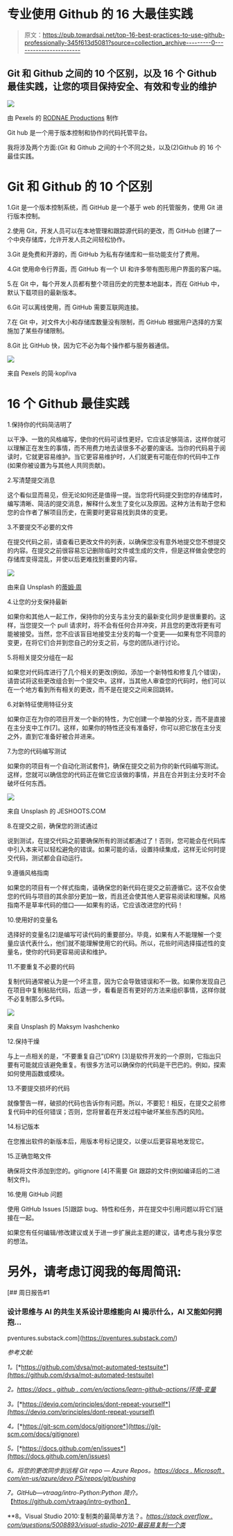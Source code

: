# 专业使用 Github 的 16 大最佳实践

> 原文：<https://pub.towardsai.net/top-16-best-practices-to-use-github-professionally-345f613d5081?source=collection_archive---------0----------------------->

## Git 和 Github 之间的 10 个区别，以及 16 个 Github 最佳实践，让您的项目保持安全、有效和专业的维护

![](img/ca67afb8b96b4bc131d86d4a31254485.png)

由 Pexels 的 [RODNAE Productions](https://www.pexels.com/@rodnae-prod/) 制作

Git hub 是一个用于版本控制和协作的代码托管平台。

我将涉及两个方面:(Git 和 Github 之间的十个不同之处，以及(2)Github 的 16 个最佳实践。

# Git 和 Github 的 10 个区别

1.Git 是一个版本控制系统，而 GitHub 是一个基于 web 的托管服务，使用 Git 进行版本控制。

2.使用 Git，开发人员可以在本地管理和跟踪源代码的更改，而 GitHub 创建了一个中央存储库，允许开发人员之间轻松协作。

3.Git 是免费和开源的，而 GitHub 为私有存储库和一些功能支付了费用。

4.Git 使用命令行界面，而 GitHub 有一个 UI 和许多带有图形用户界面的客户端。

5.在 Git 中，每个开发人员都有整个项目历史的完整本地副本，而在 GitHub 中，默认下载项目的最新版本。

6.Git 可以离线使用，而 GitHub 需要互联网连接。

7.在 Git 中，对文件大小和存储库数量没有限制，而 GitHub 根据用户选择的方案施加了某些存储限制。

8.Git 比 GitHub 快，因为它不必为每个操作都与服务器通信。

![](img/634db049ec2e080e2263d79c66b0b3bb.png)

来自 Pexels 的简·kopřiva

# 16 个 Github 最佳实践

1.保持你的代码简洁明了

以干净、一致的风格编写，使你的代码可读性更好。它应该足够简洁，这样你就可以理解正在发生的事情，而不用费力地去读很多不必要的废话。当你的代码易于阅读时，它就更容易维护。当它更容易维护时，人们就更有可能在你的代码中工作(如果你被设置为与其他人共同贡献)。

2.写清楚提交消息

这个看似显而易见，但无论如何还是值得一提。当您将代码提交到您的存储库时，编写清晰、简洁的提交消息，解释什么发生了变化以及原因。这种方法有助于您和您的合作者了解项目历史，在需要时更容易找到具体的变更。

3.不要提交不必要的文件

在提交代码之前，请查看已更改文件的列表，以确保您没有意外地提交您不想提交的内容。在提交之前很容易忘记删除临时文件或生成的文件，但是这样做会使您的存储库变得混乱，并使以后更难找到重要的内容。

![](img/d1d1942694fb98a38e16b144a3f03dbf.png)

由来自 Unsplash 的[蒂姆·周](https://unsplash.com/@timchowstudio)

4.让您的分支保持最新

如果你和其他人一起工作，保持你的分支与主分支的最新变化同步是很重要的。这样，当您提交一个 pull 请求时，将不会有任何合并冲突，并且您的更改将更有可能被接受。当然，您不应该盲目地接受主分支的每一个变更——如果有您不同意的变更，在将它们合并到您自己的分支之前，与您的团队进行讨论。

5.将相关提交分组在一起

如果您对代码库进行了几个相关的更改(例如，添加一个新特性和修复几个错误)，请尝试将这些更改组合到一个提交中。这样，当其他人审查您的代码时，他们可以在一个地方看到所有相关的更改，而不是在提交之间来回跳转。

6.对新特征使用特征分支

如果你正在为你的项目开发一个新的特性，为它创建一个单独的分支，而不是直接在主分支中工作[7]。这样，如果你的特性还没有准备好，你可以把它放在主分支之外，直到它准备好被合并进来。

7.为您的代码编写测试

如果你的项目有一个自动化测试套件[1](它应该有)，确保在提交之前为你的新代码编写测试。这样，您就可以确信您的代码正在做它应该做的事情，并且在合并到主分支时不会破坏任何东西。

![](img/f3bb0ad23de16c1dcc1f4d4ed0643d81.png)

来自 Unsplash 的 JESHOOTS.COM

8.在提交之前，确保您的测试通过

说到测试，在提交代码之前要确保所有的测试都通过了！否则，您可能会在代码库中引入本来可以轻松避免的错误。如果可能的话，设置持续集成，这样无论何时提交代码，测试都会自动运行。

9.遵循风格指南

如果您的项目有一个样式指南，请确保您的新代码在提交之前遵循它。这不仅会使您的代码与项目的其余部分更加一致，而且还会使其他人更容易阅读和理解。风格指南不是草率代码的借口——如果有的话，它应该改进您的代码！

10.使用好的变量名

选择好的变量名[2]是编写可读代码的重要部分。毕竟，如果有人不能理解一个变量应该代表什么，他们就不能理解使用它的代码。所以，花些时间选择描述性的变量名，使你的代码更容易阅读和维护。

11.不要重复不必要的代码

复制代码通常被认为是一个坏主意，因为它会导致错误和不一致。如果你发现自己在项目中复制粘贴代码，后退一步，看看是否有更好的方法来组织事情，这样你就不必复制那么多代码。

![](img/fa42ce8f6b4d67b6c851c572f461e53f.png)

来自 Unsplash 的 Maksym Ivashchenko

12.保持干燥

与上一点相关的是，“不要重复自己”(DRY) [3]是软件开发的一个原则，它指出只要有可能就应该避免重复。有很多方法可以确保你的代码是干巴巴的。例如，探索如何使用函数或模块。

13.不要提交损坏的代码

就像警告一样，破损的代码也告诉你有问题。所以，不要犯！相反，在提交之前修复代码中的任何错误；否则，您将冒着在开发过程中破坏某些东西的风险。

14.标记版本

在您推出软件的新版本后，用版本号标记提交，以便以后更容易地发现它。

15.正确忽略文件

确保将文件添加到您的。gitignore [4]不需要 Git 跟踪的文件(例如编译后的二进制文件)。

16.使用 GitHub 问题

使用 GitHub Issues [5]跟踪 bug、特性和任务，并在提交中引用问题以将它们链接在一起。

如果您有任何编辑/修改建议或关于进一步扩展此主题的建议，请考虑与我分享您的想法。

# 另外，请考虑订阅我的每周简讯:

[](https://pventures.substack.com/) [## 周日报告#1

### 设计思维与 AI 的共生关系设计思维能向 AI 揭示什么，AI 又能如何拥抱…

pventures.substack.com](https://pventures.substack.com/) 

*参考文献:*

*1。*[*https://github.com/dvsa/mot-automated-testsuite*](https://github.com/dvsa/mot-automated-testsuite)

*2。*[*https://docs . github . com/en/actions/learn-github-actions/环境-变量*](https://docs.github.com/en/actions/learn-github-actions/environment-variables)

*3。*[*https://deviq.com/principles/dont-repeat-yourself*](https://deviq.com/principles/dont-repeat-yourself)

*4。*[*https://git-scm.com/docs/gitignore*](https://git-scm.com/docs/gitignore)

*5。*[*https://docs.github.com/en/issues*](https://docs.github.com/en/issues)

*6。将您的更改同步到远程 Git repo — Azure Repos。*[*https://docs . Microsoft . com/en-us/azure/devo PS/repos/git/pushing*](https://docs.microsoft.com/en-us/azure/devops/repos/git/pushing)

*7。GitHub—vtraag/intro-Python:Python 简介。*【https://github.com/vtraag/intro-python】

**8。Visual Studio 2010:复制类的最简单方法？。*[*https://stack overflow . com/questions/5008893/visual-studio-2010-最容易复制一个类*](https://stackoverflow.com/questions/5008893/visual-studio-2010-easiest-way-to-duplicate-a-class)*